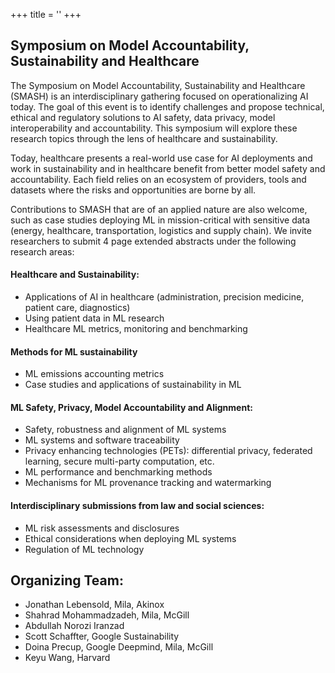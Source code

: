 +++
title = ''
+++
## Symposium on Model Accountability, Sustainability and Healthcare
The Symposium on Model Accountability, Sustainability and Healthcare (SMASH) is an interdisciplinary gathering focused on operationalizing AI today. The goal of this event is to identify challenges and propose technical, ethical and regulatory solutions to AI safety, data privacy, model interoperability and accountability. This symposium will explore these research topics through the lens of healthcare and sustainability.

Today, healthcare presents a real-world use case for AI deployments and work in sustainability and in healthcare benefit from better model safety and accountability. Each field relies on an ecosystem of providers, tools and datasets where the risks and opportunities are borne by all.

Contributions to SMASH that are of an applied nature are also welcome, such as case studies deploying ML in mission-critical with sensitive data (energy, healthcare, transportation, logistics and supply chain). We invite researchers to submit 4 page extended abstracts under the following research areas:

#### Healthcare and Sustainability:
- Applications of AI in healthcare (administration, precision medicine, patient care, diagnostics)
- Using patient data in ML research
- Healthcare ML metrics, monitoring and benchmarking

#### Methods for ML sustainability
- ML emissions accounting metrics
- Case studies and applications of sustainability in ML

#### ML Safety, Privacy, Model Accountability and Alignment:
- Safety, robustness and alignment of ML systems
- ML systems and software traceability
- Privacy enhancing technologies (PETs): differential privacy, federated learning, secure multi-party computation, etc.
- ML performance and benchmarking methods
- Mechanisms for ML provenance tracking and watermarking

#### Interdisciplinary submissions from law and social sciences:
- ML risk assessments and disclosures
- Ethical considerations when deploying ML systems
- Regulation of ML technology

## Organizing Team:
- Jonathan Lebensold, Mila, Akinox
- Shahrad Mohammadzadeh, Mila, McGill
- Abdullah Norozi Iranzad
- Scott Schaffter, Google Sustainability
- Doina Precup,  Google Deepmind, Mila, McGill
- Keyu Wang, Harvard

